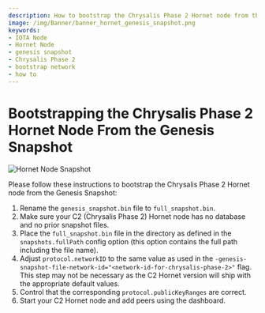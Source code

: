 ```yaml
---
description: How to bootstrap the Chrysalis Phase 2 Hornet node from the Genesis Snapshot.
image: /img/Banner/banner_hornet_genesis_snapshot.png
keywords:
- IOTA Node 
- Hornet Node
- genesis snapshot
- Chrysalis Phase 2
- bootstrap network
- how to
---
```

# Bootstrapping the Chrysalis Phase 2 Hornet Node From the Genesis Snapshot

![Hornet Node Snapshot](/img/Banner/banner_hornet_genesis_snapshot.png)

Please follow these instructions to bootstrap the Chrysalis Phase 2 Hornet node from the Genesis Snapshot:

1. Rename the `genesis_snapshot.bin` file to `full_snapshot.bin`.
2. Make sure your C2 (Chrysalis Phase 2) Hornet node has no database and no prior snapshot files.
3. Place the `full_snapshot.bin` file in the directory as defined in the `snapshots.fullPath` config option (this option contains the full path including the file name).
4. Adjust `protocol.networkID` to the same value as used in the `-genesis-snapshot-file-network-id="<network-id-for-chrysalis-phase-2>"` flag. This step may not be necessary as the C2 Hornet version will ship with the appropriate default values.
5. Control that the corresponding `protocol.publicKeyRanges` are correct.
6. Start your C2 Hornet node and add peers using the dashboard.
